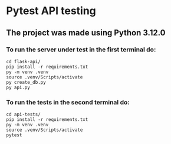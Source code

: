 # Pytest API testing

## The project was made using Python 3.12.0

### To run the server under test in the first terminal do:
```
cd flask-api/
pip install -r requirements.txt
py -m venv .venv
source .venv/Scripts/activate
py create_db.py
py api.py
```
### To run the tests in the second terminal do:
```
cd api-tests/
pip install -r requirements.txt
py -m venv .venv
source .venv/Scripts/activate
pytest
```
